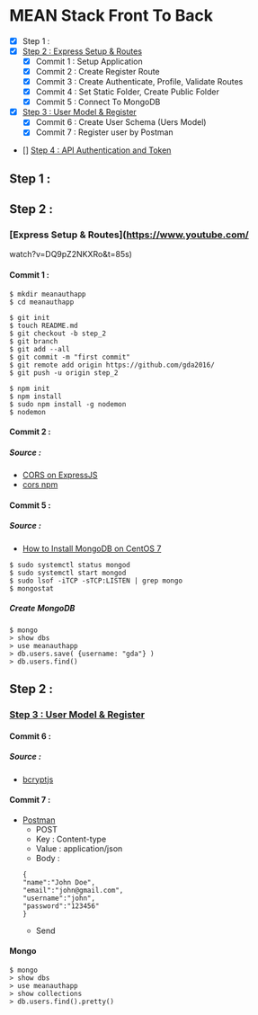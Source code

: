 # MEAN Stack Front To Back
####

- [x] Step 1 : 
- [x] [Step 2 : Express Setup & Routes](https://www.youtube.com/watch?v=DQ9pZ2NKXRo&t=85s)
	- [x] Commit 1 : Setup Application
	- [x] Commit 2 : Create Register Route
	- [x] Commit 3 : Create Authenticate, Profile, Validate Routes
	- [x] Commit 4 : Set Static Folder, Create Public Folder
	- [x] Commit 5 : Connect To MongoDB
- [x] [Step 3 : User Model & Register](https://www.youtube.com/watch?v=1ZeDy2QI3OE)
	- [x] Commit 6 : Create User Schema (Uers Model)
	- [x] Commit 7 : Register user by Postman
- [] [Step 4 : API Authentication and Token](https://www.youtube.com/watch?v=6pdFXmTfkeE)

## Step 1 :
## Step 2 :
### [Express Setup & Routes](https://www.youtube.com/
watch?v=DQ9pZ2NKXRo&t=85s)
#### Commit 1 :
```
$ mkdir meanauthapp
$ cd meanauthapp

$ git init
$ touch README.md
$ git checkout -b step_2
$ git branch
$ git add --all
$ git commit -m "first commit"
$ git remote add origin https://github.com/gda2016/
$ git push -u origin step_2
 
$ npm init
$ npm install
$ sudo npm install -g nodemon
$ nodemon
```

#### Commit 2 : 
##### Source :
- [CORS on ExpressJS](https://enable-cors.org/server_expressjs.html)
- [cors npm](https://www.npmjs.com/package/cors)

#### Commit 5 :
##### Source :
- [How to Install MongoDB on CentOS 7](https://www.liquidweb.com/kb/how-to-install-mongodb-on-centos-7/)
```
$ sudo systemctl status mongod
$ sudo systemctl start mongod
$ sudo lsof -iTCP -sTCP:LISTEN | grep mongo
$ mongostat 
```
##### Create MongoDB
```
$ mongo
> show dbs
> use meanauthapp
> db.users.save( {username: "gda"} )
> db.users.find()
```

## Step 2 :
### [Step 3 : User Model & Register](https://www.youtube.com/watch?v=1ZeDy2QI3OE)
#### Commit 6 :
##### Source :
- [bcryptjs](https://www.npmjs.com/package/bcryptjs)

#### Commit 7 : 
- [Postman](chrome://apps)
	- POST
	- Key : Content-type
	- Value : application/json
	- Body : 
	```
	{
	"name":"John Doe",
	"email":"john@gmail.com",
	"username":"john",
	"password":"123456"
	}
	```
	- Send
#### Mongo
```
$ mongo
> show dbs
> use meanauthapp
> show collections
> db.users.find().pretty()
```